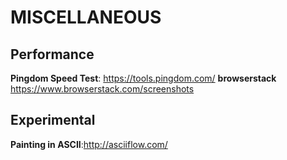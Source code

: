 # MISCELLANEOUS
## Performance
**Pingdom Speed Test**: https://tools.pingdom.com/
**browserstack** https://www.browserstack.com/screenshots
## Experimental
**Painting in ASCII**:http://asciiflow.com/